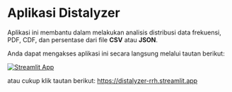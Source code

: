 # Aplikasi Distalyzer

Aplikasi ini membantu dalam melakukan analisis distribusi data frekuensi, PDF, CDF, dan persentase dari file **CSV** atau **JSON**.

Anda dapat mengakses aplikasi ini secara langsung melalui tautan berikut:

[![Streamlit App](https://static.streamlit.io/badges/streamlit_badge_black_white.svg)](https://distalyzer-rrh.streamlit.app)

atau cukup klik tautan berikut:
https://distalyzer-rrh.streamlit.app